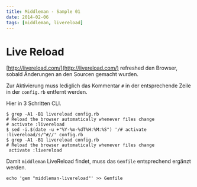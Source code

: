 ```yaml
---
title: Middleman - Sample 01
date: 2014-02-06
tags: [middleman, livereload]
---
```


# Live Reload

[http://livereload.com/](http://livereload.com/) refreshed den Browser, sobald Änderungen an den Sourcen gemacht wurden. 

Zur Aktivierung muss lediglich das Kommentar `#` in der entsprechende Zeile in der `config.rb` entfernt werden. 


Hier in 3 Schritten CLI.

    $ grep -A1 -B1 livereload config.rb
    # Reload the browser automatically whenever files change
    # activate :livereload
    $ sed -i.$(date -u +"%Y-%m-%dT%H:%M:%S") '/# activate :livereload/s/^#//' config.rb
    $ grep -A1 -B1 livereload config.rb
    # Reload the browser automatically whenever files change
     activate :livereload

Damit `middleman` LiveReload findet, muss das `Gemfile` entsprechend ergänzt werden. 

    echo 'gem "middleman-livereload"' >> Gemfile

